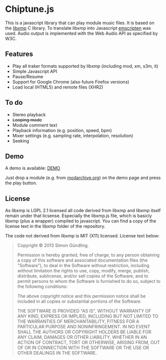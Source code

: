 # Chiptune.js

This is a javascript library that can play module music files. It is based on the [libxmp](https://github.com/cmatsuoka/libxmp) C library. To translate libxmp into Javascript [emscripten](https://github.com/kripken/emscripten) was used. Audio output is implemented with the Web Audio API as specified by W3C.

## Features

* Play all traker formats supported by libxmp (including mod, xm, s3m, it)
* Simple Javascript API
* Pause/Resume
* Support for Google Chrome (also future Firefox versions)
* Load local (HTML5) and remote files (XHR2)

## To do

* Stereo playback
* ~~Looping mode~~
* Module comment text
* Playback information (e.g. position, speed, bpm)
* Mixer settings (e.g. sampling rate, interpolation, resolution)
* Seeking

## Demo

A demo is available: [DEMO](http://deskjet.github.io/chiptune.js/)

Just drop a module (e.g. from [modarchive.org](http://modarchive.org)) on the demo page and press the play button.

## License

As libxmp is LGPL 2.1 licensed all code derived from libxmp and libxmp itself remain under that licsense. Especially the libxmp.js file, which is basicly libxmp (plus a wrapper) compiled to javascript.
You can find a copy of the license text in the libxmp folder of the repository.

The code not derived from libxmp is MIT (X11) licensed.
License text below:

>Copyright © 2013 Simon Gündling.
>
>Permission is hereby granted, free of charge, to any person obtaining a copy of this software and associated documentation files (the "Software"), to deal in the Software without restriction, including without limitation the rights to use, copy, modify, merge, publish, distribute, sublicense, and/or sell copies of the Software, and to permit persons to whom the Software is furnished to do so, subject to the following conditions:
>
>The above copyright notice and this permission notice shall be included in all copies or substantial portions of the Software.
>
>THE SOFTWARE IS PROVIDED "AS IS", WITHOUT WARRANTY OF ANY KIND, EXPRESS OR IMPLIED, INCLUDING BUT NOT LIMITED TO THE WARRANTIES OF MERCHANTABILITY, FITNESS FOR A PARTICULAR PURPOSE AND NONINFRINGEMENT. IN NO EVENT SHALL THE AUTHORS OR COPYRIGHT HOLDERS BE LIABLE FOR ANY CLAIM, DAMAGES OR OTHER LIABILITY, WHETHER IN AN ACTION OF CONTRACT, TORT OR OTHERWISE, ARISING FROM, OUT OF OR IN CONNECTION WITH THE SOFTWARE OR THE USE OR OTHER DEALINGS IN THE SOFTWARE.
